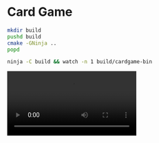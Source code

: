 # Card Game

```sh
mkdir build
pushd build
cmake -GNinja ..
popd

ninja -C build && watch -n 1 build/cardgame-bin
```

![Screencap](screencast.webm)

